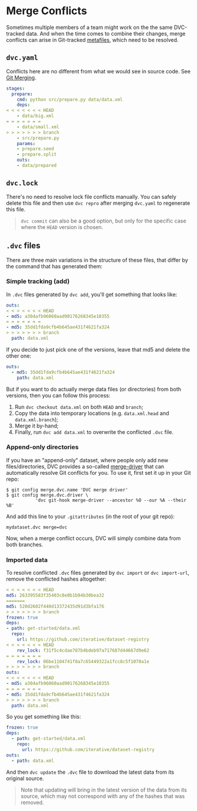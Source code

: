 # Merge Conflicts

Sometimes multiple members of a team might work on the the same DVC-tracked
data. And when the time comes to combine their changes, merge conflicts can
arise in Git-tracked [metafiles](/doc/user-guide/dvc-files-and-directories),
which need to be resolved.

## `dvc.yaml`

Conflicts here are no different from what we would see in source code. See
[Git Merging](https://git-scm.com/book/en/v2/Git-Branching-Basic-Branching-and-Merging).

```yaml
stages:
  prepare:
    cmd: python src/prepare.py data/data.xml
    deps:
< < < < < < < HEAD
    - data/big.xml
= = = = = = =
    - data/small.xml
> > > > > > > branch
    - src/prepare.py
    params:
    - prepare.seed
    - prepare.split
    outs:
    - data/prepared
```

## `dvc.lock`

There's no need to resolve lock file conflicts manually. You can safely delete
this file and then use `dvc repro` after merging `dvc.yaml` to regenerate this
file.

> `dvc commit` can also be a good option, but only for the specific case where
> the `HEAD` version is chosen.

## `.dvc` files

There are three main variations in the structure of these files, that differ by
the command that has generated them:

### Simple tracking (add)

In `.dvc` files generated by `dvc add`, you'll get something that looks like:

```yaml
outs:
< < < < < < < HEAD
- md5: a304afb96060aad90176268345e10355
= = = = = = =
- md5: 35dd1fda9cfb4b645ae431f4621fa324
> > > > > > > branch
  path: data.xml
```

If you decide to just pick one of the versions, leave that md5 and delete the
other one:

```yaml
outs:
  - md5: 35dd1fda9cfb4b645ae431f4621fa324
    path: data.xml
```

But if you want to do actually merge data files (or directories) from both
versions, then you can follow this process:

1. Run `dvc checkout data.xml` on both `HEAD` and `branch`;
2. Copy the data into temporary locations (e.g. `data.xml.head` and
   `data.xml.branch`);
3. Merge it by-hand;
4. Finally, run `dvc add data.xml` to overwrite the conflicted `.dvc` file.

### Append-only directories

If you have an "append-only" dataset, where people only add new
files/directories, DVC provides a so-called
[merge-driver](https://git-scm.com/docs/git-merge#Documentation/git-merge.txt-mergeltdrivergtname)
that can automatically resolve Git conflicts for you. To use it, first set it up
in your Git repo:

```dvc
$ git config merge.dvc.name 'DVC merge driver'
$ git config merge.dvc.driver \
           'dvc git-hook merge-driver --ancestor %O --our %A --their %B'
```

And add this line to your `.gitattributes` (in the root of your git repo):

```
mydataset.dvc merge=dvc
```

Now, when a merge conflict occurs, DVC will simply combine data from both
branches.

### Imported data

To resolve conflicted `.dvc` files generated by `dvc import` or
`dvc import-url`, remove the conflicted hashes altogether:

```yaml
< < < < < < < HEAD
md5: 263395583f35403c8e0b1b94b30bea32
=======
md5: 520d2602f440d13372435d91d3bfa176
> > > > > > > branch
frozen: true
deps:
- path: get-started/data.xml
  repo:
    url: https://github.com/iterative/dataset-registry
< < < < < < < HEAD
    rev_lock: f31f5c4cdae787b4bdeb97a717687d44667d9e62
= = = = = = =
    rev_lock: 06be1104741f8a7c65449322a1fcc8c5f1070a1e
> > > > > > > branch
outs:
< < < < < < < HEAD
- md5: a304afb96060aad90176268345e10355
= = = = = = =
- md5: 35dd1fda9cfb4b645ae431f4621fa324
> > > > > > > branch
  path: data.xml
```

So you get something like this:

```yaml
frozen: true
deps:
  - path: get-started/data.xml
    repo:
      url: https://github.com/iterative/dataset-registry
outs:
  - path: data.xml
```

And then `dvc update` the `.dvc` file to download the latest data from its
original source.

> Note that updating will bring in the latest version of the data from its
> source, which may not correspond with any of the hashes that was removed.
